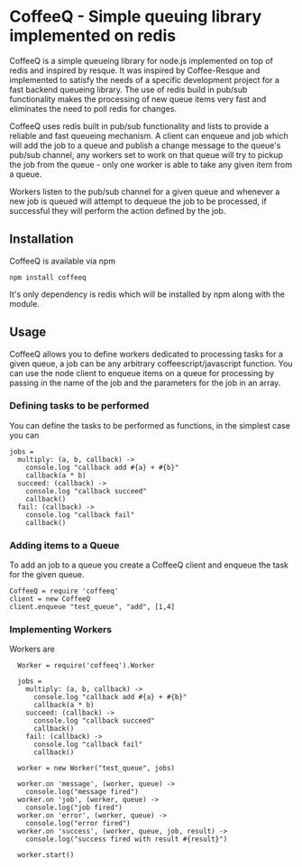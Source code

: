 # CoffeeQ - Simple queuing library implemented on redis

CoffeeQ is a simple queueing library for node.js implemented on top of redis and inspired by resque.  It was inspired by Coffee-Resque and implemented to satisfy the needs of a specific development project for a fast backend queueing library.  The use of redis build in pub/sub functionality makes the processing of new queue items very fast and eliminates the need to poll redis for changes.

CoffeeQ uses redis built in pub/sub functionality and lists to provide a reliable and fast queueing mechanism.  A client can enqueue and job which will add the job to a queue and publish a change message to the queue's pub/sub channel, any workers set to work on that queue will try to pickup the job from the queue - only one worker is able to take any given item from a queue.  

Workers listen to the pub/sub channel for a given queue and whenever a new job is queued will attempt to dequeue the job to be processed, if successful they will perform the action defined by the job.

## Installation

CoffeeQ is available via npm

`npm install coffeeq`

It's only dependency is redis which will be installed by npm along with the module.

## Usage

CoffeeQ allows you to define workers dedicated to processing tasks for a given queue, a job can be any arbitrary coffeescript/javascript function.  You can use the node client to enqueue items on a queue for processing by passing in the name of the job and the parameters for the job in an array.

### Defining tasks to be performed
  
You can define the tasks to be performed as functions, in the simplest case you can 

    jobs = 
      multiply: (a, b, callback) ->
        console.log "callback add #{a} + #{b}"
        callback(a * b)        
      succeed: (callback) ->
        console.log "callback succeed"
        callback()
      fail: (callback) ->
        console.log "callback fail"
        callback()

### Adding items to a Queue

To add an job to a queue you create a CoffeeQ client and enqueue the task for the given queue.

    CoffeeQ = require 'coffeeq'
    client = new CoffeeQ
    client.enqueue "test_queue", "add", [1,4]


### Implementing Workers

Workers are 

      Worker = require('coffeeq').Worker

      jobs = 
        multiply: (a, b, callback) ->
          console.log "callback add #{a} + #{b}"
          callback(a * b)        
        succeed: (callback) ->
          console.log "callback succeed"
          callback()
        fail: (callback) ->
          console.log "callback fail"
          callback()

      worker = new Worker("test_queue", jobs)

      worker.on 'message', (worker, queue) ->
        console.log("message fired")
      worker.on 'job', (worker, queue) ->
        console.log("job fired")
      worker.on 'error', (worker, queue) ->
        console.log("error fired")
      worker.on 'success', (worker, queue, job, result) ->
        console.log("success fired with result #{result}")

      worker.start()

